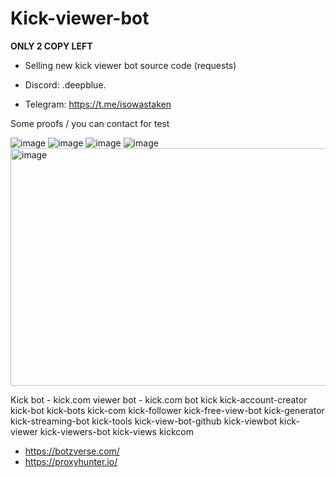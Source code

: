# Kick-viewer-bot
**ONLY 2 COPY LEFT** 
- Selling new kick viewer bot source code (requests)


- Discord: .deepblue.
- Telegram: https://t.me/isowastaken


Some proofs / you can contact for test 


 ![image](https://github.com/user-attachments/assets/cadf66ac-eacd-478b-a261-c57a902b8ef1)
![image](https://github.com/user-attachments/assets/aab2933c-a166-493f-9e81-248436b8ef21)
![image](https://github.com/user-attachments/assets/cba9ef2f-76ad-4b2e-92f4-cc4e319ad937)
![image](https://github.com/user-attachments/assets/c49cbb89-482f-48b9-ae8c-913537c6c0f0)
<img width="690" height="380" alt="image" src="https://github.com/user-attachments/assets/646dda59-1c65-4509-9bd7-d58bb93c6efd" />



Kick bot - kick.com viewer bot - kick.com bot 
kick
kick-account-creator
kick-bot
kick-bots
kick-com
kick-follower
kick-free-view-bot
kick-generator
kick-streaming-bot
kick-tools
kick-view-bot-github
kick-viewbot
kick-viewer
kick-viewers-bot
kick-views
kickcom

- https://botzverse.com/
- https://proxyhunter.io/
